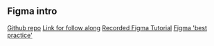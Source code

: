 ## Figma intro

[Github repo](https://github.com/bobbysebolao/figma-prototyping-tutorial)
[Link for follow along](https://www.figma.com/file/hxLTVq8ZVqmHN8OwC56kK3/book_borrowing_app_complete?node-id=0%3A1)
[Recorded Figma Tutorial](https://www.youtube.com/watch?v=RF3n6jCUuzM&feature=youtu.be)
[Figma 'best practice'](https://help.figma.com/hc/en-us/articles/360061175334-Create-interactive-components-with-variants#Create_interactive_components)
